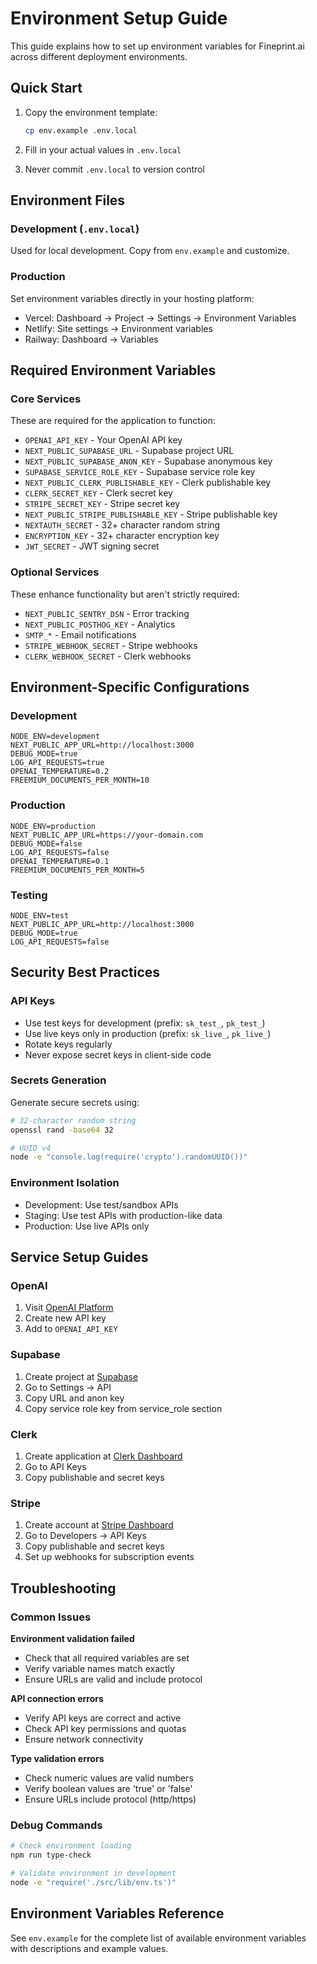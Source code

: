 # Environment Setup Guide

This guide explains how to set up environment variables for Fineprint.ai across different deployment environments.

## Quick Start

1. Copy the environment template:
   ```bash
   cp env.example .env.local
   ```

2. Fill in your actual values in `.env.local`

3. Never commit `.env.local` to version control

## Environment Files

### Development (`.env.local`)
Used for local development. Copy from `env.example` and customize.

### Production
Set environment variables directly in your hosting platform:
- Vercel: Dashboard → Project → Settings → Environment Variables
- Netlify: Site settings → Environment variables
- Railway: Dashboard → Variables

## Required Environment Variables

### Core Services
These are required for the application to function:

- `OPENAI_API_KEY` - Your OpenAI API key
- `NEXT_PUBLIC_SUPABASE_URL` - Supabase project URL
- `NEXT_PUBLIC_SUPABASE_ANON_KEY` - Supabase anonymous key
- `SUPABASE_SERVICE_ROLE_KEY` - Supabase service role key
- `NEXT_PUBLIC_CLERK_PUBLISHABLE_KEY` - Clerk publishable key
- `CLERK_SECRET_KEY` - Clerk secret key
- `STRIPE_SECRET_KEY` - Stripe secret key
- `NEXT_PUBLIC_STRIPE_PUBLISHABLE_KEY` - Stripe publishable key
- `NEXTAUTH_SECRET` - 32+ character random string
- `ENCRYPTION_KEY` - 32+ character encryption key
- `JWT_SECRET` - JWT signing secret

### Optional Services
These enhance functionality but aren't strictly required:

- `NEXT_PUBLIC_SENTRY_DSN` - Error tracking
- `NEXT_PUBLIC_POSTHOG_KEY` - Analytics
- `SMTP_*` - Email notifications
- `STRIPE_WEBHOOK_SECRET` - Stripe webhooks
- `CLERK_WEBHOOK_SECRET` - Clerk webhooks

## Environment-Specific Configurations

### Development
```env
NODE_ENV=development
NEXT_PUBLIC_APP_URL=http://localhost:3000
DEBUG_MODE=true
LOG_API_REQUESTS=true
OPENAI_TEMPERATURE=0.2
FREEMIUM_DOCUMENTS_PER_MONTH=10
```

### Production
```env
NODE_ENV=production
NEXT_PUBLIC_APP_URL=https://your-domain.com
DEBUG_MODE=false
LOG_API_REQUESTS=false
OPENAI_TEMPERATURE=0.1
FREEMIUM_DOCUMENTS_PER_MONTH=5
```

### Testing
```env
NODE_ENV=test
NEXT_PUBLIC_APP_URL=http://localhost:3000
DEBUG_MODE=true
LOG_API_REQUESTS=false
```

## Security Best Practices

### API Keys
- Use test keys for development (prefix: `sk_test_`, `pk_test_`)
- Use live keys only in production (prefix: `sk_live_`, `pk_live_`)
- Rotate keys regularly
- Never expose secret keys in client-side code

### Secrets Generation
Generate secure secrets using:
```bash
# 32-character random string
openssl rand -base64 32

# UUID v4
node -e "console.log(require('crypto').randomUUID())"
```

### Environment Isolation
- Development: Use test/sandbox APIs
- Staging: Use test APIs with production-like data
- Production: Use live APIs only

## Service Setup Guides

### OpenAI
1. Visit [OpenAI Platform](https://platform.openai.com/api-keys)
2. Create new API key
3. Add to `OPENAI_API_KEY`

### Supabase
1. Create project at [Supabase](https://supabase.com/dashboard)
2. Go to Settings → API
3. Copy URL and anon key
4. Copy service role key from service_role section

### Clerk
1. Create application at [Clerk Dashboard](https://dashboard.clerk.com)
2. Go to API Keys
3. Copy publishable and secret keys

### Stripe
1. Create account at [Stripe Dashboard](https://dashboard.stripe.com)
2. Go to Developers → API Keys
3. Copy publishable and secret keys
4. Set up webhooks for subscription events

## Troubleshooting

### Common Issues

**Environment validation failed**
- Check that all required variables are set
- Verify variable names match exactly
- Ensure URLs are valid and include protocol

**API connection errors**
- Verify API keys are correct and active
- Check API key permissions and quotas
- Ensure network connectivity

**Type validation errors**
- Check numeric values are valid numbers
- Verify boolean values are 'true' or 'false'
- Ensure URLs include protocol (http/https)

### Debug Commands
```bash
# Check environment loading
npm run type-check

# Validate environment in development
node -e "require('./src/lib/env.ts')"
```

## Environment Variables Reference

See `env.example` for the complete list of available environment variables with descriptions and example values.
